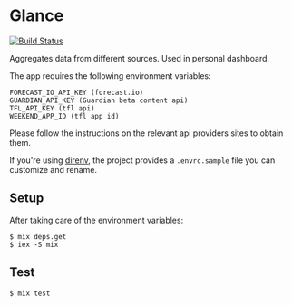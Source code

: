 Glance
======

[![Build Status](https://travis-ci.org/cloud8421/glance-engine.svg?branch=master)](https://travis-ci.org/cloud8421/glance-engine)

Aggregates data from different sources. Used in personal dashboard.

The app requires the following environment variables:

    FORECAST_IO_API_KEY (forecast.io)
    GUARDIAN_API_KEY (Guardian beta content api)
    TFL_API_KEY (tfl api)
    WEEKEND_APP_ID (tfl app id)

Please follow the instructions on the relevant api providers sites to obtain them.

If you're using [direnv](http://direnv.net/), the project provides a
`.envrc.sample` file you can customize and rename.

## Setup

After taking care of the environment variables:

    $ mix deps.get
    $ iex -S mix

## Test

    $ mix test
